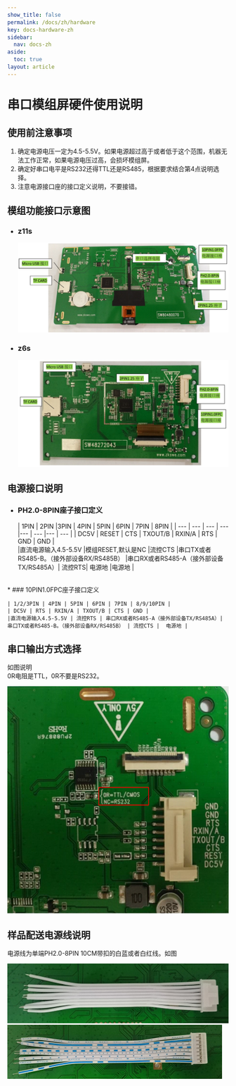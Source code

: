 ```yaml
---
show_title: false
permalink: /docs/zh/hardware
key: docs-hardware-zh
sidebar:
  nav: docs-zh
aside:
  toc: true
layout: article
---
```

# 串口模组屏硬件使用说明
## 使用前注意事项
1. 确定电源电压一定为4.5-5.5V。如果电源超过高于或者低于这个范围，机器无法工作正常，如果电源电压过高，会损坏模组屏。
2. 确定好串口电平是RS232还得TTL还是RS485，根据要求结合第4点说明选择。
3. 注意电源接口座的接口定义说明，不要接错。

## 模组功能接口示意图  
* ### z11s
  ![](assets/hardware/z11s.png)
* ### z6s  
  ![](assets/hardware/z6s.png) 
  
## 电源接口说明  
* ### PH2.0-8PIN座子接口定义

   | 1PIN | 2PIN |3PIN | 4PIN | 5PIN | 6PIN | 7PIN | 8PIN |
| --- | --- | --- | --- |--- | --- |--- | --- |
| DC5V | RESET | CTS | TXOUT/B | RXIN/A | RTS | GND | GND |  
|直流电源输入4.5-5.5V |模组RESET,默认是NC  |流控CTS  |串口TX或者RS485-B。（接外部设备RX/RS485B） |串口RX或者RS485-A（接外部设备TX/RS485A）| 流控RTS|  电源地 |电源地 |    

<br/>
*  ### 10PIN1.0FPC座子接口定义  

    | 1/2/3PIN | 4PIN | 5PIN | 6PIN | 7PIN | 8/9/10PIN | 
    | DC5V | RTS | RXIN/A | TXOUT/B | CTS | GND |
    |直流电源输入4.5-5.5V | 流控RTS | 串口RX或者RS485-A（接外部设备TX/RS485A）| 串口TX或者RS485-B。（接外部设备RX/RS485B） | 流控CTS |  电源地 |  
    
    
    
## 串口输出方式选择  
如图说明  
0R电阻是TTL，0R不要是RS232。  

 ![](assets/hardware/ttl.png) 
 
 
## 样品配送电源线说明
 
 电源线为单端PH2.0-8PIN 10CM带扣的白蓝或者白红线。如图    
 
  ![](assets/hardware/1.png)   
  ![](assets/hardware/2.png) 